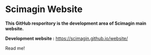 # Scimagin Website
**This GitHub resporitory is the development area of Scimagin main website.**



**Development website :** https://scimagin.github.io/website/

Read me!
